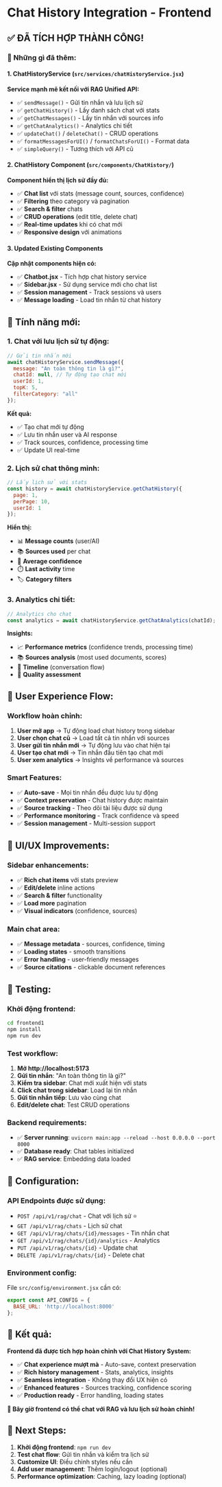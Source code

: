 # Chat History Integration - Frontend

## ✅ ĐÃ TÍCH HỢP THÀNH CÔNG!

### 🎯 Những gì đã thêm:

#### 1. **ChatHistoryService** (`src/services/chatHistoryService.jsx`)
**Service mạnh mẽ kết nối với RAG Unified API:**
- ✅ `sendMessage()` - Gửi tin nhắn và lưu lịch sử
- ✅ `getChatHistory()` - Lấy danh sách chat với stats
- ✅ `getChatMessages()` - Lấy tin nhắn với sources info
- ✅ `getChatAnalytics()` - Analytics chi tiết
- ✅ `updateChat()` / `deleteChat()` - CRUD operations
- ✅ `formatMessagesForUI()` / `formatChatsForUI()` - Format data
- ✅ `simpleQuery()` - Tương thích với API cũ

#### 2. **ChatHistory Component** (`src/components/ChatHistory/`)
**Component hiển thị lịch sử đầy đủ:**
- ✅ **Chat list** với stats (message count, sources, confidence)
- ✅ **Filtering** theo category và pagination
- ✅ **Search & filter** chats
- ✅ **CRUD operations** (edit title, delete chat)
- ✅ **Real-time updates** khi có chat mới
- ✅ **Responsive design** với animations

#### 3. **Updated Existing Components**
**Cập nhật components hiện có:**
- ✅ **Chatbot.jsx** - Tích hợp chat history service
- ✅ **Sidebar.jsx** - Sử dụng service mới cho chat list
- ✅ **Session management** - Track sessions và users
- ✅ **Message loading** - Load tin nhắn từ chat history

## 🚀 Tính năng mới:

### **1. Chat với lưu lịch sử tự động:**
```javascript
// Gửi tin nhắn mới
await chatHistoryService.sendMessage({
  message: "An toàn thông tin là gì?",
  chatId: null, // Tự động tạo chat mới
  userId: 1,
  topK: 5,
  filterCategory: "all"
});
```

**Kết quả:**
- ✅ Tạo chat mới tự động
- ✅ Lưu tin nhắn user và AI response  
- ✅ Track sources, confidence, processing time
- ✅ Update UI real-time

### **2. Lịch sử chat thông minh:**
```javascript
// Lấy lịch sử với stats
const history = await chatHistoryService.getChatHistory({
  page: 1,
  perPage: 10,
  userId: 1
});
```

**Hiển thị:**
- 📊 **Message counts** (user/AI)
- 📚 **Sources used** per chat
- 🎯 **Average confidence** 
- ⏱️ **Last activity** time
- 🏷️ **Category filters**

### **3. Analytics chi tiết:**
```javascript
// Analytics cho chat
const analytics = await chatHistoryService.getChatAnalytics(chatId);
```

**Insights:**
- 📈 **Performance metrics** (confidence trends, processing time)
- 📚 **Sources analysis** (most used documents, scores)
- 📅 **Timeline** (conversation flow)
- 🎯 **Quality assessment**

## 🔄 User Experience Flow:

### **Workflow hoàn chỉnh:**
1. **User mở app** → Tự động load chat history trong sidebar
2. **User chọn chat cũ** → Load tất cả tin nhắn với sources
3. **User gửi tin nhắn mới** → Tự động lưu vào chat hiện tại
4. **User tạo chat mới** → Tin nhắn đầu tiên tạo chat mới
5. **User xem analytics** → Insights về performance và sources

### **Smart Features:**
- ✅ **Auto-save** - Mọi tin nhắn đều được lưu tự động
- ✅ **Context preservation** - Chat history được maintain
- ✅ **Source tracking** - Theo dõi tài liệu được sử dụng
- ✅ **Performance monitoring** - Track confidence và speed
- ✅ **Session management** - Multi-session support

## 🎨 UI/UX Improvements:

### **Sidebar enhancements:**
- ✅ **Rich chat items** với stats preview
- ✅ **Edit/delete** inline actions
- ✅ **Search & filter** functionality
- ✅ **Load more** pagination
- ✅ **Visual indicators** (confidence, sources)

### **Main chat area:**
- ✅ **Message metadata** - sources, confidence, timing
- ✅ **Loading states** - smooth transitions
- ✅ **Error handling** - user-friendly messages
- ✅ **Source citations** - clickable document references

## 🧪 Testing:

### **Khởi động frontend:**
```bash
cd frontend1
npm install
npm run dev
```

### **Test workflow:**
1. **Mở http://localhost:5173**
2. **Gửi tin nhắn**: "An toàn thông tin là gì?"
3. **Kiểm tra sidebar**: Chat mới xuất hiện với stats
4. **Click chat trong sidebar**: Load lại tin nhắn
5. **Gửi tin nhắn tiếp**: Lưu vào cùng chat
6. **Edit/delete chat**: Test CRUD operations

### **Backend requirements:**
- ✅ **Server running**: `uvicorn main:app --reload --host 0.0.0.0 --port 8000`
- ✅ **Database ready**: Chat tables initialized
- ✅ **RAG service**: Embedding data loaded

## 🔧 Configuration:

### **API Endpoints được sử dụng:**
- `POST /api/v1/rag/chat` - Chat với lịch sử ⭐
- `GET /api/v1/rag/chats` - Lịch sử chat
- `GET /api/v1/rag/chats/{id}/messages` - Tin nhắn chat
- `GET /api/v1/rag/chats/{id}/analytics` - Analytics
- `PUT /api/v1/rag/chats/{id}` - Update chat
- `DELETE /api/v1/rag/chats/{id}` - Delete chat

### **Environment config:**
File `src/config/environment.jsx` cần có:
```javascript
export const API_CONFIG = {
  BASE_URL: 'http://localhost:8000'
};
```

## 🎉 Kết quả:

**Frontend đã được tích hợp hoàn chỉnh với Chat History System:**

- ✅ **Chat experience mượt mà** - Auto-save, context preservation
- ✅ **Rich history management** - Stats, analytics, insights  
- ✅ **Seamless integration** - Không thay đổi UX hiện có
- ✅ **Enhanced features** - Sources tracking, confidence scoring
- ✅ **Production ready** - Error handling, loading states

**🚀 Bây giờ frontend có thể chat với RAG và lưu lịch sử hoàn chỉnh!**

## 🔄 Next Steps:

1. **Khởi động frontend**: `npm run dev`
2. **Test chat flow**: Gửi tin nhắn và kiểm tra lịch sử
3. **Customize UI**: Điều chỉnh styles nếu cần
4. **Add user management**: Thêm login/logout (optional)
5. **Performance optimization**: Caching, lazy loading (optional)
